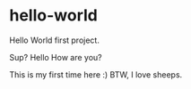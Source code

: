 # hello-world
Hello World first project.


Sup?
Hello
How
are
you?

This is my first time here :)
BTW, I love sheeps.
